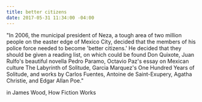 ```yaml
---
title: better citizens
date: 2017-05-31 11:34:00 -04:00
---
```


"In 2006, the municipal president of Neza, a tough area of two million people on the easter edge of Mexico City, decided that the members of his police force needed to become 'better citizens.' He decided that they should be given a reading list, on which could be found Don Quixote, Juan Rulfo's beautiful novella Pedro Paramo, Octavio Paz's essay on Mexican culture The Labyrinth of Solitude, Garcia Marquez's One Hundred Years of Solitude, and works by Carlos Fuentes, Antoine de Saint-Exupery, Agatha Christie, and Edgar Allan Poe."

in James Wood, How Fiction Works
